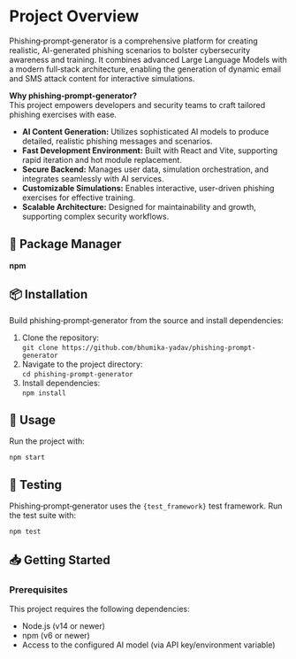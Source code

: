<h1>Project Overview</h1>

<p>Phishing‑prompt‑generator is a comprehensive platform for creating realistic, AI-generated phishing scenarios to bolster cybersecurity awareness and training. It combines advanced Large Language Models with a modern full‑stack architecture, enabling the generation of dynamic email and SMS attack content for interactive simulations.</p>

<p><strong>Why phishing‑prompt‑generator?</strong><br>
This project empowers developers and security teams to craft tailored phishing exercises with ease.</p>

<ul>
  <li><strong>AI Content Generation:</strong> Utilizes sophisticated AI models to produce detailed, realistic phishing messages and scenarios.</li>
  <li><strong>Fast Development Environment:</strong> Built with React and Vite, supporting rapid iteration and hot module replacement.</li>
  <li><strong>Secure Backend:</strong> Manages user data, simulation orchestration, and integrates seamlessly with AI services.</li>
  <li><strong>Customizable Simulations:</strong> Enables interactive, user-driven phishing exercises for effective training.</li>
  <li><strong>Scalable Architecture:</strong> Designed for maintainability and growth, supporting complex security workflows.</li>
</ul>

<h2>🔧 Package Manager</h2>
<p><strong>npm</strong></p>

<h2>📦 Installation</h2>
<p>Build phishing‑prompt‑generator from the source and install dependencies:</p>
<ol>
  <li>Clone the repository:<br>
    <code>git clone https://github.com/bhumika-yadav/phishing-prompt-generator</code></li>
  <li>Navigate to the project directory:<br>
    <code>cd phishing-prompt-generator</code></li>
  <li>Install dependencies:<br>
    <code>npm install</code></li>
</ol>

<h2>🚀 Usage</h2>
<p>Run the project with:</p>
<pre><code>npm start</code></pre>

<h2>🧪 Testing</h2>
<p>Phishing‑prompt‑generator uses the <code>{test_framework}</code> test framework. Run the test suite with:</p>
<pre><code>npm test</code></pre>

<h2>📥 Getting Started</h2>

<h3>Prerequisites</h3>
<p>This project requires the following dependencies:</p>
<ul>
  <li>Node.js (v14 or newer)</li>
  <li>npm (v6 or newer)</li>
  <li>Access to the configured AI model (via API key/environment variable)</li>
</ul>
